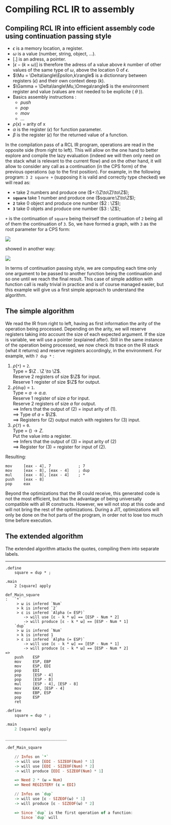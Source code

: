 # Compiling RCL IR to assembly

## Compiling RCL IR into efficient assembly code using continuation passing style

- $\epsilon$ is a memory location, a register.
- $\omega$ is a value (number, string, object, ...).
- $[.]$ is an adress, a pointer.
- $[\epsilon-(k \times \omega)]$ is therefore the adress of a value above $k$ number of other values of the same type of $\omega$, above the location $0$ of $\epsilon$.
- $\Mu = \Delta\langle\Epsilon,k\rangle$ is a dictionnary between registers ($\epsilon$) and their own context deep ($k$).
- $\Gamma = \Delta\langle\Mu,\Omega\rangle$ is the environment register and value (values are not needed to be explicite ( $\theta$ )).
- Basics assembly instructions :
    - $push$
    - $pop$
    - $mov$
    - $...$
- $\rho$(x) = arity of x
- $\alpha$ is the register ($\epsilon$) for function parameter.
- $\beta$ is the register ($\epsilon$) for the returned value of a function.

In the compilation pass of a RCL IR program, operations are read in the opposite side (from right to left). This will allow on the one hand to better explore and compile the lazy evaluation (indeed we will then only need on the stack what is relevant to the current flow) and on the other hand, it will allow to consider any call as a continuation (in the CPS form) of the previous operations (up to the first position). For example, in the following program: `3 2 square +` (supposing it is valid and correctly type checked) we will read as:
- **`+`** take 2 numbers and produce one ($+:(\Z\to\Z)\to\Z$);
- **`square`** take 1 number and produce one ($square:\Z\to\Z$);
- **`2`** take 0 object and produce one number ($2 : \Z$);
- **`3`** take 0 objets and produce one number ($3 : \Z$);

`+` is the continuation of `square` being theirself the continuation of `2` being all of them the continuation of `3`. So, we have formed a graph, with `3` as the root parameter for a CPS form:

![](iugiusdhf.png)

showed in another way:

![](oidf.png)

In terms of continuation passing style, we are computing each time only one argument to be passed to another function being the continuation and so one until we reach the final result. This case of simple addition with function call is really trivial in practice and is of course managed easier, but this example will give us a first simple approach to understand the algorithm.

## The simple algorithm

We read the IR from right to left, having as first information the arity of the operation being processed. Depending on the arity, we will reserve registers taking into account the size of each expected argument. If the size is variable, we will use a pointer (explained after). Still in the same instance of the operation being processed, we now check its trace on the IR stack (what it returns) and reserve registers accordingly, in the environment. For example, with `7 dup *` :
1) $\rho$(`*`) = `2`. </br>
  Type = $\Z . \Z \to \Z$. </br>
  Reserve 2 registers of size $\Z$ for input. </br>
  Reserve 1 register of size $\Z$ for output. </br>
2) $\rho$(`dup`) = `1`. </br>
  Type = $a \to a.a$. </br>
  Reserve 1 register of size $a$ for input. </br>
  Reserve 2 registers of size $a$ for output. </br>
  $\implies$ Infers that the output of (2) = input arity of (1). </br>
  $\implies$ Type of $a$ = $\Z$. </br>
  $\implies$ Registers for (2) output match with registers for (3) input.
3) $\rho$(`7`) = `0`. </br>
   Type = $() \to Z$. </br>
   Put the value into a register. </br>
   $\implies$ Infers that the output of (3) = input arity of (2) </br> $\implies$ Register for (3) = register for input of (2).

Resulting:

```
mov     [eax - 4], 7            ; 7
mov     [eax - 8], [eax - 4]    ; dup
mul     [eax - 8], [eax - 4]    ; *
push    [eax - 8]
pop     eax
```

Beyond the optimizations that the IR could receive, this generated code is not the most efficient, but has the advantage of being universally compatible with all IR constructs. However, we will not stop at this code and will not bring the rest of the optimizations. During a JIT, optimizations will only be done on the hot parts of the program, in order not to lose too much time before execution.

## The extended algorithm
The extended algorithm attacks the quotes, compiling them into separate labels.



___

```
.define
    square = dup * ;

.main
    2 [square] apply
```

```
def_Main_square
:   `*`
     > ω is infered `Num`
     > k is infered `2`
     > ε is infered `Alpha (= ESP)`
        -> will use [ε - k * ω] == [ESP - Num * 2]
        -> will produce [ε - k * ω] == [ESP - Num * 1]
    `dup`
     > ω is infered `Num`
     > k is infered 1
     > ε is infered `Alpha (= ESP)`
        -> will use [ε - k * ω] == [ESP - Num * 1]
        -> will produce [ε - k * ω] == [ESP - Num * 2]
=>
    push    ESP
    mov     ESP, EBP
    mov     ESP, EDI
    pop     EDI
    pop     [ESP - 4]
    pop     [ESP - 8]
    mul     [ESP - 4], [ESP - 8]
    mov     EAX, [ESP - 4]
    mov     EBP, ESP
    pop     ESP
    ret
```

```haskell
.define
    square = dup * ;

.main
    2 [square] apply

___________________________

.def_Main_square

    // Infos on `*`
    -> will use [EDI - SIZEOF(Num) * 1]
    -> will use [EDI - SIZEOF(Num) * 2]
    -> will produce [EDI - SIZEOF(Num) * 1]

    => Need 2 * (ω = Num)
    => Need REGISTERY (ε = EDI)

    // Infos on `dup`
    -> will use [ε - SIZEOF(ω) * 1]
    -> will produce [ε - SIZEOF(ω) * 2]

    => Since `dup` is the first operation of a function:
       Since `dup` will 
```